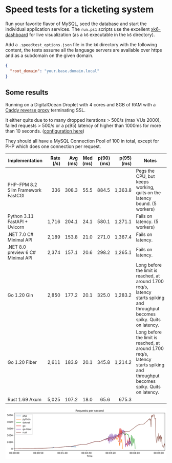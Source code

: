 # Speed tests for a ticketing system

Run your favorite flavor of MySQL, seed the database and start the individual application services.
The `run.ps1` scripts use the excellent [xk6-dashboard](https://github.com/szkiba/xk6-dashboard) for live visualization (as a `k6` executable in the `k6` directory).

Add a `.speedtest_options.json` file in the `k6` directory with the following content, the tests assume all the language servers are available over https and as a subdomain on the given domain.

```json
{
  "root_domain": "your.base.domain.local"
}
```

## Some results

Running on a DigitalOcean Droplet with 4 cores and 8GB of RAM with a [Caddy reverse proxy](https://github.com/lucaslorentz/caddy-docker-proxy) terminating SSL.

It either quits due to to many dropped iterations > 500/s (max VUs 2000), failed requests > 500/s or a p(95) latency of higher than 1000ms for more than 10 seconds. ([configuration here](./k6/shared/global-options.js#L47-L66))

They should all have a MySQL Connection Pool of 100 in total, except for PHP which does one connection per request.

| Implementation                     | Rate (/s) | Avg (ms) | Med (ms) | p(90) (ms) | p(95) (ms) | Notes                                                                                                                          |
| ---------------------------------- | --------: | -------: | -------: | ---------: | ---------: | ------------------------------------------------------------------------------------------------------------------------------ |
| PHP-FPM 8.2 Slim Framework FastCGI |       336 |    308.3 |     55.5 |      884.5 |    1,363.8 | Pegs the CPU, but keeps working, quits on the latency bound. (5 workers)                                                       |
| Python 3.11 FastAPI + Uvicorn      |     1,716 |    204.1 |     24.1 |      580.1 |    1,271.1 | Fails on latency. (5 workers)                                                                                                  |
| .NET 7.0 C# Minimal API            |     2,189 |    153.8 |     21.0 |      271.0 |    1,367.4 | Fails on latency.                                                                                                              |
| .NET 8.0 preview 6 C# Minimal API  |     2,374 |    157.1 |     20.6 |      298.2 |    1,265.1 | Fails on latency.                                                                                                              |
| Go 1.20 Gin                        |     2,850 |    177.2 |     20.1 |      325.0 |    1,283.2 | Long before the limit is reached, at around 1700 req/s, latency starts spiking and throughput becomes spiky. Quits on latency. |
| Go 1.20 Fiber                      |     2,611 |    183.9 |     20.1 |      345.8 |    1,214.2 | Long before the limit is reached, at around 1700 req/s, latency starts spiking and throughput becomes spiky. Quits on latency. |
| Rust 1.69 Axum                     |     5,025 |    107.2 |     18.0 |       65.6 |      675.3 |                                                                                                                                |


![](graphs/requests.svg?raw=true)